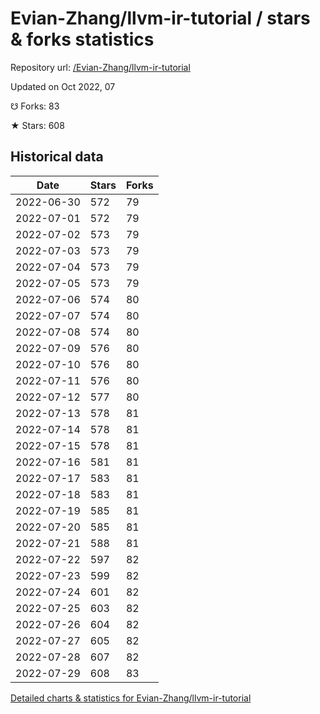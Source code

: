 # Evian-Zhang/llvm-ir-tutorial / stars & forks statistics

Repository url: [/Evian-Zhang/llvm-ir-tutorial](https://github.com/Evian-Zhang/llvm-ir-tutorial)

Updated on Oct 2022, 07

☋ Forks: 83

★ Stars: 608

## Historical data
| Date | Stars | Forks |
|------|-------|-------|
| 2022-06-30 | 572 | 79 | 
| 2022-07-01 | 572 | 79 | 
| 2022-07-02 | 573 | 79 | 
| 2022-07-03 | 573 | 79 | 
| 2022-07-04 | 573 | 79 | 
| 2022-07-05 | 573 | 79 | 
| 2022-07-06 | 574 | 80 | 
| 2022-07-07 | 574 | 80 | 
| 2022-07-08 | 574 | 80 | 
| 2022-07-09 | 576 | 80 | 
| 2022-07-10 | 576 | 80 | 
| 2022-07-11 | 576 | 80 | 
| 2022-07-12 | 577 | 80 | 
| 2022-07-13 | 578 | 81 | 
| 2022-07-14 | 578 | 81 | 
| 2022-07-15 | 578 | 81 | 
| 2022-07-16 | 581 | 81 | 
| 2022-07-17 | 583 | 81 | 
| 2022-07-18 | 583 | 81 | 
| 2022-07-19 | 585 | 81 | 
| 2022-07-20 | 585 | 81 | 
| 2022-07-21 | 588 | 81 | 
| 2022-07-22 | 597 | 82 | 
| 2022-07-23 | 599 | 82 | 
| 2022-07-24 | 601 | 82 | 
| 2022-07-25 | 603 | 82 | 
| 2022-07-26 | 604 | 82 | 
| 2022-07-27 | 605 | 82 | 
| 2022-07-28 | 607 | 82 | 
| 2022-07-29 | 608 | 83 | 


[Detailed charts & statistics for Evian-Zhang/llvm-ir-tutorial](https://reviewgithub.com/rep/Evian-Zhang/llvm-ir-tutorial)
